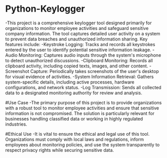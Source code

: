 # Python-Keylogger
-This project is a comprehensive keylogger tool designed primarily for organizations to monitor employee activities and safeguard sensitive company information. The tool captures detailed user activity on a system to prevent data breaches and unauthorized information sharing. Key features include:
-Keystroke Logging: Tracks and records all keystrokes entered by the user to identify potential sensitive information leakage.
-Audio Monitoring: Captures audio inputs through the system's microphone to detect unauthorized discussions.
-Clipboard Monitoring: Records all clipboard activity, including copied texts, images, and other content.
-Screenshot Capture: Periodically takes screenshots of the user's desktop for visual evidence of activities.
-System Information Retrieval: Gathers system-specific details, including active processes, hardware configurations, and network status.
-Log Transmission: Sends all collected data to a designated monitoring authority for review and analysis.

#Use Case
-The primary purpose of this project is to provide organizations with a robust tool to monitor employee activities and ensure that sensitive information is not compromised. The solution is particularly relevant for businesses handling classified data or working in highly regulated industries.

#Ethical Use
-It is vital to ensure the ethical and legal use of this tool. Organizations must comply with local laws and regulations, inform employees about monitoring policies, and use the system transparently to respect privacy rights while securing sensitive data.
